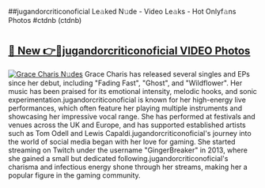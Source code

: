 ##jugandorcriticonoficial Le𝚊ked N𝚞de - Video Le𝚊ks - Hot Onlyf𝚊ns Photos #ctdnb (ctdnb)

# <h2><a href="https://mediaupload.pro?title=jugandorcriticonoficial&ref=9FEB">🔗 New 👉🔴jugandorcriticonoficial VIDEO Photos</a></h2>

[![Grace Charis N𝚞des](https://i.imgur.com/rIISA9y.gif)](https://mediaupload.pro?title=jugandorcriticonoficial&ref=9FEB)
Grace Charis has released several singles and EPs since her debut, including "Fading Fast", "Ghost", and "Wildflower". Her music has been praised for its emotional intensity, melodic hooks, and sonic experimentation.jugandorcriticonoficial is known for her high-energy live performances, which often feature her playing multiple instruments and showcasing her impressive vocal range. She has performed at festivals and venues across the UK and Europe, and has supported established artists such as Tom Odell and Lewis Capaldi.jugandorcriticonoficial's journey into the world of social media began with her love for gaming. She started streaming on Twitch under the username "GingerBreaker" in 2013, where she gained a small but dedicated following.jugandorcriticonoficial's charisma and infectious energy shone through her streams, making her a popular figure in the gaming community.